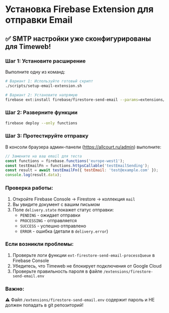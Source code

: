 # Установка Firebase Extension для отправки Email

## ✅ SMTP настройки уже сконфигурированы для Timeweb!

### Шаг 1: Установите расширение

Выполните одну из команд:

```bash
# Вариант 1: Используйте готовый скрипт
./scripts/setup-email-extension.sh

# Вариант 2: Установите напрямую
firebase ext:install firebase/firestore-send-email --params=extensions/firestore-send-email.env
```

### Шаг 2: Разверните функции

```bash
firebase deploy --only functions
```

### Шаг 3: Протестируйте отправку

В консоли браузера админ-панели (https://allcourt.ru/admin) выполните:

```javascript
// Замените на ваш email для теста
const functions = firebase.functions('europe-west1');
const testEmailFn = functions.httpsCallable('testEmailSending');
const result = await testEmailFn({ testEmail: 'test@example.com' });
console.log(result.data);
```

### Проверка работы:

1. Откройте Firebase Console → Firestore → коллекция `mail`
2. Вы увидите документ с вашим письмом
3. Поле `delivery.state` покажет статус отправки:
   - `PENDING` - ожидает отправки
   - `PROCESSING` - отправляется
   - `SUCCESS` - успешно отправлено
   - `ERROR` - ошибка (детали в `delivery.error`)

### Если возникли проблемы:

1. Проверьте логи функции `ext-firestore-send-email-processQueue` в Firebase Console
2. Убедитесь, что Timeweb не блокирует подключения от Google Cloud
3. Проверьте правильность пароля в файле `/extensions/firestore-send-email.env`

### Важно:

⚠️ Файл `/extensions/firestore-send-email.env` содержит пароль и НЕ должен попадать в git репозиторий!